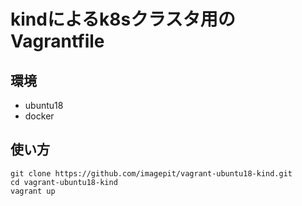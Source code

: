 # kindによるk8sクラスタ用のVagrantfile

## 環境

- ubuntu18
- docker

## 使い方

```
git clone https://github.com/imagepit/vagrant-ubuntu18-kind.git
cd vagrant-ubuntu18-kind
vagrant up
```
